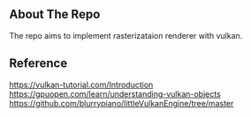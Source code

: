 ## About The Repo
The repo aims to implement rasterizataion renderer with vulkan.  

## Reference
https://vulkan-tutorial.com/Introduction  
https://gpuopen.com/learn/understanding-vulkan-objects  
https://github.com/blurrypiano/littleVulkanEngine/tree/master  